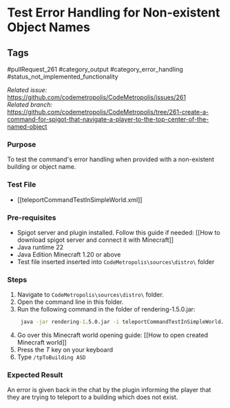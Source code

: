 # Test Error Handling for Non-existent Object Names

## Tags
#pullRequest_261 #category_output #category_error_handling #status_not_implemented_functionality 

_Related issue:_ https://github.com/codemetropolis/CodeMetropolis/issues/261 <br>
_Related branch:_ https://github.com/codemetropolis/CodeMetropolis/tree/261-create-a-command-for-spigot-that-navigate-a-player-to-the-top-center-of-the-named-object

### Purpose
To test the command's error handling when provided with a non-existent building or object name.

### Test File
- [[teleportCommandTestInSimpleWorld.xml]]

### Pre-requisites
- Spigot server and plugin installed. Follow this guide if needed: [[How to download spigot server and connect it with Minecraft]]
- Java runtime 22
- Java Edition Minecraft 1.20 or above
- Test file inserted inserted into `CodeMetropolis\sources\distro\` folder

### Steps
1. Navigate to `CodeMetropolis\sources\distro\` folder.
2. Open the command line in this folder.
3. Run the following command in the folder of rendering-1.5.0.jar:
   ```cmd
	java -jar rendering-1.5.0.jar -i teleportCommandTestInSimpleWorld.xml -world world 
	```
4. Go over this Minecraft world opening guide: [[How to open created Minecraft world]]
5. Press the *T* key on your keyboard
6. Type `/tpToBuilding ASD`

### Expected Result
An error is given back in the chat by the plugin informing the player that they are trying to teleport to a building which does not exist.